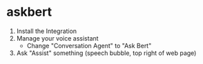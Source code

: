 # askbert

1. Install the Integration
2. Manage your voice assistant
   - Change "Conversation Agent" to "Ask Bert"
3. Ask "Assist" something (speech bubble, top right of web page)

